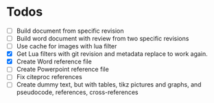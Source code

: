 # Todos

- [ ] Build document from specific revision
- [ ] Build word document with review from two specific revisions
- [ ] Use cache for images with lua filter
- [X] Get Lua filters with git revision and metadata replace to work again.
- [X] Create Word reference file
- [ ] Create Powerpoint reference file
- [ ] Fix citeproc references
- [ ] Create dummy text, but with tables, tikz pictures and graphs, and pseudocode, references, cross-references
